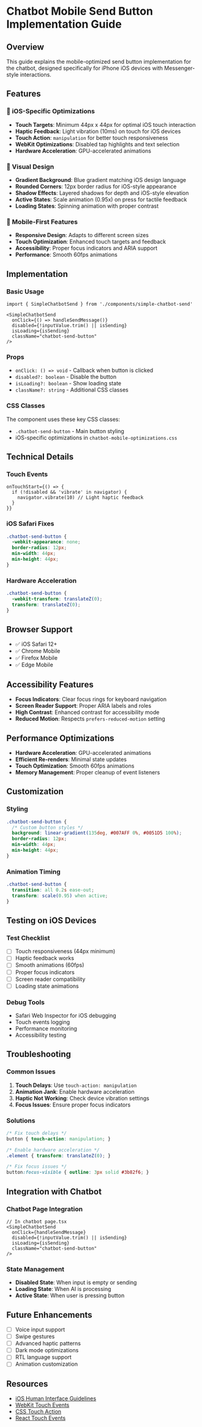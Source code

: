# Chatbot Mobile Send Button Implementation Guide

## Overview
This guide explains the mobile-optimized send button implementation for the chatbot, designed specifically for iPhone iOS devices with Messenger-style interactions.

## Features

### 🎯 iOS-Specific Optimizations
- **Touch Targets**: Minimum 44px x 44px for optimal iOS touch interaction
- **Haptic Feedback**: Light vibration (10ms) on touch for iOS devices
- **Touch Action**: `manipulation` for better touch responsiveness
- **WebKit Optimizations**: Disabled tap highlights and text selection
- **Hardware Acceleration**: GPU-accelerated animations

### 🎨 Visual Design
- **Gradient Background**: Blue gradient matching iOS design language
- **Rounded Corners**: 12px border radius for iOS-style appearance
- **Shadow Effects**: Layered shadows for depth and iOS-style elevation
- **Active States**: Scale animation (0.95x) on press for tactile feedback
- **Loading States**: Spinning animation with proper contrast

### 📱 Mobile-First Features
- **Responsive Design**: Adapts to different screen sizes
- **Touch Optimization**: Enhanced touch targets and feedback
- **Accessibility**: Proper focus indicators and ARIA support
- **Performance**: Smooth 60fps animations

## Implementation

### Basic Usage
```tsx
import { SimpleChatbotSend } from './components/simple-chatbot-send'

<SimpleChatbotSend 
  onClick={() => handleSendMessage()}
  disabled={!inputValue.trim() || isSending}
  isLoading={isSending}
  className="chatbot-send-button"
/>
```

### Props
- `onClick: () => void` - Callback when button is clicked
- `disabled?: boolean` - Disable the button
- `isLoading?: boolean` - Show loading state
- `className?: string` - Additional CSS classes

### CSS Classes
The component uses these key CSS classes:
- `.chatbot-send-button` - Main button styling
- iOS-specific optimizations in `chatbot-mobile-optimizations.css`

## Technical Details

### Touch Events
```tsx
onTouchStart={() => {
  if (!disabled && 'vibrate' in navigator) {
    navigator.vibrate(10) // Light haptic feedback
  }
}}
```

### iOS Safari Fixes
```css
.chatbot-send-button {
  -webkit-appearance: none;
  border-radius: 12px;
  min-width: 44px;
  min-height: 44px;
}
```

### Hardware Acceleration
```css
.chatbot-send-button {
  -webkit-transform: translateZ(0);
  transform: translateZ(0);
}
```

## Browser Support
- ✅ iOS Safari 12+
- ✅ Chrome Mobile
- ✅ Firefox Mobile
- ✅ Edge Mobile

## Accessibility Features
- **Focus Indicators**: Clear focus rings for keyboard navigation
- **Screen Reader Support**: Proper ARIA labels and roles
- **High Contrast**: Enhanced contrast for accessibility mode
- **Reduced Motion**: Respects `prefers-reduced-motion` setting

## Performance Optimizations
- **Hardware Acceleration**: GPU-accelerated animations
- **Efficient Re-renders**: Minimal state updates
- **Touch Optimization**: Smooth 60fps animations
- **Memory Management**: Proper cleanup of event listeners

## Customization

### Styling
```css
.chatbot-send-button {
  /* Custom button styles */
  background: linear-gradient(135deg, #007AFF 0%, #0051D5 100%);
  border-radius: 12px;
  min-width: 44px;
  min-height: 44px;
}
```

### Animation Timing
```css
.chatbot-send-button {
  transition: all 0.2s ease-out;
  transform: scale(0.95) when active;
}
```

## Testing on iOS Devices

### Test Checklist
- [ ] Touch responsiveness (44px minimum)
- [ ] Haptic feedback works
- [ ] Smooth animations (60fps)
- [ ] Proper focus indicators
- [ ] Screen reader compatibility
- [ ] Loading state animations

### Debug Tools
- Safari Web Inspector for iOS debugging
- Touch events logging
- Performance monitoring
- Accessibility testing

## Troubleshooting

### Common Issues
1. **Touch Delays**: Use `touch-action: manipulation`
2. **Animation Jank**: Enable hardware acceleration
3. **Haptic Not Working**: Check device vibration settings
4. **Focus Issues**: Ensure proper focus indicators

### Solutions
```css
/* Fix touch delays */
button { touch-action: manipulation; }

/* Enable hardware acceleration */
.element { transform: translateZ(0); }

/* Fix focus issues */
button:focus-visible { outline: 3px solid #3b82f6; }
```

## Integration with Chatbot

### Chatbot Page Integration
```tsx
// In chatbot page.tsx
<SimpleChatbotSend
  onClick={handleSendMessage}
  disabled={!inputValue.trim() || isSending}
  isLoading={isSending}
  className="chatbot-send-button"
/>
```

### State Management
- **Disabled State**: When input is empty or sending
- **Loading State**: When AI is processing
- **Active State**: When user is pressing button

## Future Enhancements
- [ ] Voice input support
- [ ] Swipe gestures
- [ ] Advanced haptic patterns
- [ ] Dark mode optimizations
- [ ] RTL language support
- [ ] Animation customization

## Resources
- [iOS Human Interface Guidelines](https://developer.apple.com/design/human-interface-guidelines/)
- [WebKit Touch Events](https://developer.mozilla.org/en-US/docs/Web/API/Touch_events)
- [CSS Touch Action](https://developer.mozilla.org/en-US/docs/Web/CSS/touch-action)
- [React Touch Events](https://reactjs.org/docs/events.html#touch-events)

